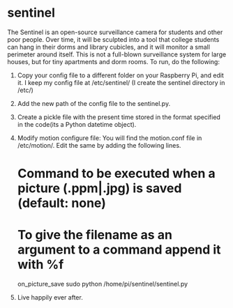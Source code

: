 # sentinel
The Sentinel is an open-source surveillance camera for students and other poor people. 
Over time, it will be sculpted into a tool that college students can hang in their dorms and library cubicles, 
and it will monitor a small perimeter around itself. This is not a full-blown surveillance system for large houses, 
but for tiny apartments and dorm rooms.
To run, do the following:
1. Copy your config file to a different folder on your Raspberry Pi, and edit it. I keep my config file at /etc/sentinel/ (I create the sentinel directory in /etc/)
2. Add the new path of the config file to the sentinel.py.
3. Create a pickle file with the present time stored in the format specified in the code(its a Python datetime object).
4. Modify motion configure file:
   You will find the motion.conf file in /etc/motion/.
   Edit the same by adding the following lines.
    # Command to be executed when a picture (.ppm|.jpg) is saved (default: none)
    # To give the filename as an argument to a command append it with %f
    on_picture_save sudo python /home/pi/sentinel/sentinel.py


 
5. Live happily ever after.


